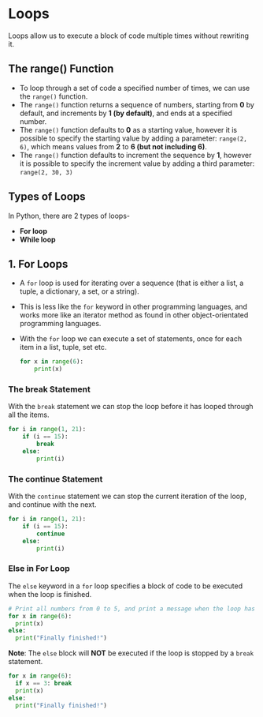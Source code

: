 # Loops

Loops allow us to execute a block of code multiple times without rewriting it.


## The range() Function

- To loop through a set of code a specified number of times, we can use the `range()` function.
- The `range()` function returns a sequence of numbers, starting from **0** by default, and increments by **1 (by default)**, and ends at a specified number.
- The `range()` function defaults to **0** as a starting value, however it is possible to specify the starting value by adding a parameter: `range(2, 6)`, which means values from **2** to **6 (but not including 6)**.
- The `range()` function defaults to increment the sequence by **1**, however it is possible to specify the increment value by adding a third parameter: `range(2, 30, 3)`


## Types of Loops

In Python, there are 2 types of loops-
- **For loop**
- **While loop**


## 1. For Loops

- A `for` loop is used for iterating over a sequence (that is either a list, a tuple, a dictionary, a set, or a string).
- This is less like the `for` keyword in other programming languages, and works more like an iterator method as found in other object-orientated programming languages.
- With the `for` loop we can execute a set of statements, once for each item in a list, tuple, set etc.

    ```python
    for x in range(6):
        print(x)
    ```

### The break Statement

With the `break` statement we can stop the loop before it has looped through all the items.

```python
for i in range(1, 21):
    if (i == 15):
        break
    else:
        print(i)
```

### The continue Statement

With the `continue` statement we can stop the current iteration of the loop, and continue with the next.

```python
for i in range(1, 21):
    if (i == 15):
        continue
    else:
        print(i)
```

### Else in For Loop

The `else` keyword in a `for` loop specifies a block of code to be executed when the loop is finished.

```python
# Print all numbers from 0 to 5, and print a message when the loop has ended
for x in range(6):
  print(x)
else:
  print("Finally finished!")
```

**Note**: The `else` block will **NOT** be executed if the loop is stopped by a `break` statement.

```python
for x in range(6):
  if x == 3: break
  print(x)
else:
  print("Finally finished!")
```